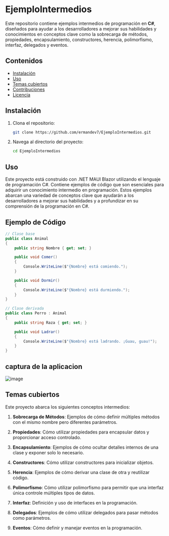 # EjemploIntermedios

Este repositorio contiene ejemplos intermedios de programación en **C#**, diseñados para ayudar a los desarrolladores a mejorar sus habilidades y conocimientos en conceptos clave como la sobrecarga de métodos, propiedades, encapsulamiento, constructores, herencia, polimorfismo, interfaz, delegados y eventos.

## Contenidos

- [Instalación](#instalación)
- [Uso](#uso)
- [Temas cubiertos](#temas-cubiertos)
- [Contribuciones](#contribuciones)
- [Licencia](#licencia)

## Instalación

1. Clona el repositorio:

    ```bash
    git clone https://github.com/ermandev7/EjemploIntermedios.git
    ```

2. Navega al directorio del proyecto:

    ```bash
    cd EjemploIntermedios
    ```

## Uso

Este proyecto está construido con .NET MAUI Blazor utilizando el lenguaje de programación C#. Contiene ejemplos de código que son esenciales para adquirir un conocimiento intermedio en programación. Estos ejemplos abarcan una variedad de conceptos clave que ayudarán a los desarrolladores a mejorar sus habilidades y a profundizar en su comprensión de la programación en C#.

## Ejemplo de Código

```csharp
// Clase base
public class Animal
{
    public string Nombre { get; set; }

    public void Comer()
    {
        Console.WriteLine($"{Nombre} está comiendo.");
    }

    public void Dormir()
    {
        Console.WriteLine($"{Nombre} está durmiendo.");
    }
}

// Clase derivada
public class Perro : Animal
{
    public string Raza { get; set; }

    public void Ladrar()
    {
        Console.WriteLine($"{Nombre} está ladrando. ¡Guau, guau!");
    }
}
```
## captura de la aplicacion 
![image](https://github.com/user-attachments/assets/354e7e80-d7fb-478d-9093-504cdc68a07e)

## Temas cubiertos

Este proyecto abarca los siguientes conceptos intermedios:

1. **Sobrecarga de Métodos**: Ejemplos de cómo definir múltiples métodos con el mismo nombre pero diferentes parámetros.

2. **Propiedades**: Cómo utilizar propiedades para encapsular datos y proporcionar acceso controlado.

3. **Encapsulamiento**: Ejemplos de cómo ocultar detalles internos de una clase y exponer solo lo necesario.

4. **Constructores**: Cómo utilizar constructores para inicializar objetos.

5. **Herencia**: Ejemplos de cómo derivar una clase de otra y reutilizar código.

6. **Polimorfismo**: Cómo utilizar polimorfismo para permitir que una interfaz única controle múltiples tipos de datos.

7. **Interfaz**: Definición y uso de interfaces en la programación.

8. **Delegados**: Ejemplos de cómo utilizar delegados para pasar métodos como parámetros.

9. **Eventos**: Cómo definir y manejar eventos en la programación.

